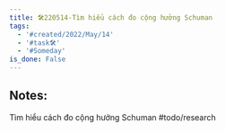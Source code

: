 ```yaml
---
title: 🛠️220514-Tìm hiểu cách đo cộng hưởng Schuman
tags:
  - '#created/2022/May/14'
  - '#task🛠️'
  - '#Someday'
is_done: False
---
```


## Notes:
Tìm hiểu cách đo cộng hưởng Schuman #todo/research 